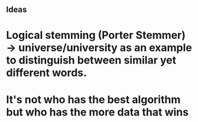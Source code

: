 ## Ideas
# Logical stemming (Porter Stemmer) -> universe/university as an example to distinguish between similar yet different words.
# It's not who has the best algorithm but who has the more data that wins
